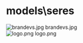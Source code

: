 <h1>models\seres</h1>
<div class="container text-center">
<div class="row">
<div class="col col-lg-2 col-6">
<img src="https://media.evkx.net/multimedia/models/seres/brandevs_xst.jpg" class="img-thumbnail" alt="brandevs.jpg">
brandevs.jpg
</div>
<div class="col col-lg-2 col-6">
<img src="https://media.evkx.net/multimedia/models/seres/logo_xst.png" class="img-thumbnail" alt="logo.png">
logo.png
</div>
</div>
</div>
